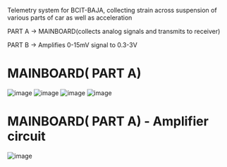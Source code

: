 Telemetry system for BCIT-BAJA, collecting strain across suspension of various parts of car as well as acceleration

PART A -> MAINBOARD(collects analog signals and transmits to receiver)

PART B -> Amplifies 0-15mV signal to 0.3-3V

# MAINBOARD( PART A)


![image](https://github.com/user-attachments/assets/dc81cf34-a69d-406f-8c19-f821d3af4d6a)
![image](https://github.com/user-attachments/assets/468851e0-d970-4809-af6d-eac6403165c4)
![image](https://github.com/user-attachments/assets/9414f8d5-4f52-4e46-ae3c-9da4bbf92fe5)
![image](https://github.com/user-attachments/assets/f3b23432-61bd-4f30-b635-6123515789b7)

# MAINBOARD( PART A) - Amplifier circuit
![image](https://github.com/user-attachments/assets/a1db2386-22c9-4d49-882a-4685fd6d1d30)
